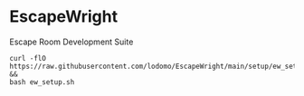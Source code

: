 # EscapeWright

Escape Room Development Suite

```Quick Install
curl -flO https://raw.githubusercontent.com/lodomo/EscapeWright/main/setup/ew_setup.sh 
&& 
bash ew_setup.sh
```
